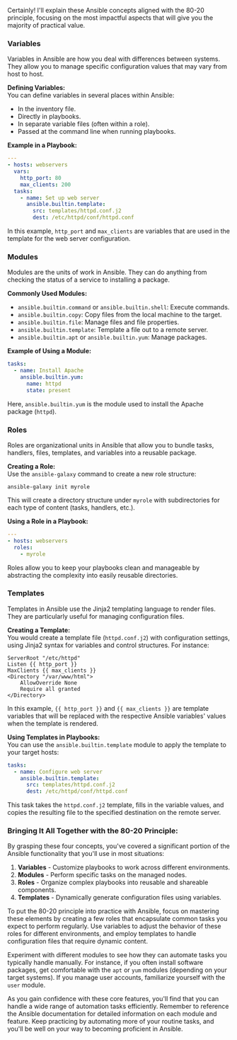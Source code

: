 Certainly! I'll explain these Ansible concepts aligned with the 80-20 principle, focusing on the most impactful aspects that will give you the majority of practical value.  
   
### Variables  
   
Variables in Ansible are how you deal with differences between systems. They allow you to manage specific configuration values that may vary from host to host.  
   
**Defining Variables:**  
You can define variables in several places within Ansible:  
   
- In the inventory file.  
- Directly in playbooks.  
- In separate variable files (often within a role).  
- Passed at the command line when running playbooks.  
   
**Example in a Playbook:**  
```yaml  
---  
- hosts: webservers  
  vars:  
    http_port: 80  
    max_clients: 200  
  tasks:  
    - name: Set up web server  
      ansible.builtin.template:  
        src: templates/httpd.conf.j2  
        dest: /etc/httpd/conf/httpd.conf  
```  
   
In this example, `http_port` and `max_clients` are variables that are used in the template for the web server configuration.  
   
### Modules  
   
Modules are the units of work in Ansible. They can do anything from checking the status of a service to installing a package.  
   
**Commonly Used Modules:**  
   
- `ansible.builtin.command` or `ansible.builtin.shell`: Execute commands.  
- `ansible.builtin.copy`: Copy files from the local machine to the target.  
- `ansible.builtin.file`: Manage files and file properties.  
- `ansible.builtin.template`: Template a file out to a remote server.  
- `ansible.builtin.apt` or `ansible.builtin.yum`: Manage packages.  
   
**Example of Using a Module:**  
```yaml  
tasks:  
  - name: Install Apache  
    ansible.builtin.yum:  
      name: httpd  
      state: present  
```  
   
Here, `ansible.builtin.yum` is the module used to install the Apache package (`httpd`).  
   
### Roles  
   
Roles are organizational units in Ansible that allow you to bundle tasks, handlers, files, templates, and variables into a reusable package.  
   
**Creating a Role:**  
Use the `ansible-galaxy` command to create a new role structure:  
```  
ansible-galaxy init myrole  
```  
   
This will create a directory structure under `myrole` with subdirectories for each type of content (tasks, handlers, etc.).  
   
**Using a Role in a Playbook:**  
```yaml  
---  
- hosts: webservers  
  roles:  
    - myrole  
```  
   
Roles allow you to keep your playbooks clean and manageable by abstracting the complexity into easily reusable directories.  
   
### Templates  
   
Templates in Ansible use the Jinja2 templating language to render files. They are particularly useful for managing configuration files.  
   
**Creating a Template:**  
You would create a template file (`httpd.conf.j2`) with configuration settings, using Jinja2 syntax for variables and control structures. For instance:  
   
```jinja  
ServerRoot "/etc/httpd"  
Listen {{ http_port }}  
MaxClients {{ max_clients }}  
<Directory "/var/www/html">  
    AllowOverride None  
    Require all granted  
</Directory>  
```  
   
In this example, `{{ http_port }}` and `{{ max_clients }}` are template variables that will be replaced with the respective Ansible variables' values when the template is rendered.  
   
**Using Templates in Playbooks:**  
You can use the `ansible.builtin.template` module to apply the template to your target hosts:  
   
```yaml  
tasks:  
  - name: Configure web server  
    ansible.builtin.template:  
      src: templates/httpd.conf.j2  
      dest: /etc/httpd/conf/httpd.conf  
```  
   
This task takes the `httpd.conf.j2` template, fills in the variable values, and copies the resulting file to the specified destination on the remote server.  
   
### Bringing It All Together with the 80-20 Principle:  
   
By grasping these four concepts, you've covered a significant portion of the Ansible functionality that you'll use in most situations:  
   
1. **Variables** - Customize playbooks to work across different environments.  
2. **Modules** - Perform specific tasks on the managed nodes.  
3. **Roles** - Organize complex playbooks into reusable and shareable components.  
4. **Templates** - Dynamically generate configuration files using variables.  
   
To put the 80-20 principle into practice with Ansible, focus on mastering these elements by creating a few roles that encapsulate common tasks you expect to perform regularly. Use variables to adjust the behavior of these roles for different environments, and employ templates to handle configuration files that require dynamic content.   
  
Experiment with different modules to see how they can automate tasks you typically handle manually. For instance, if you often install software packages, get comfortable with the `apt` or `yum` modules (depending on your target systems). If you manage user accounts, familiarize yourself with the `user` module.  
   
As you gain confidence with these core features, you'll find that you can handle a wide range of automation tasks efficiently. Remember to reference the Ansible documentation for detailed information on each module and feature. Keep practicing by automating more of your routine tasks, and you'll be well on your way to becoming proficient in Ansible.